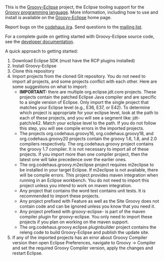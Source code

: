 This is the [Groovy-Eclipse](http://groovy.codehaus.org/Eclipse+Plugin) project, the Eclipse tooling support for the [Groovy programming language](http://groovy.codehaus.org).  More information, including how to use and install is available on the [Groovy-Eclipse](http://groovy.codehaus.org/Eclipse+Plugin) home page.

Report bugs on the [codehaus jira](http://jira.codehaus.org/browse/GRECLIPSE).  Send questions to the [mailing list](http://xircles.codehaus.org/lists/eclipse-plugin-user@groovy.codehaus.org).

For a complete guide on getting started with Groovy-Eclipse source code, see the [developer documentation](http://groovy.codehaus.org/Getting+Started+With+Groovy-Eclipse+Source+Code).

A quick approach to getting started:

1. Download Eclipse SDK (must have the RCP plugins installed)
2. Install Groovy-Eclipse
3. Clone this repository
4. Import projects from the cloned Git repository. You do not need to import all projects, and some projects conflict with each other.  Here are some suggestions on what to import:
	- **IMPORTANT:** there are multiple org.eclipse.jdt.core projects.  These projects contain the patched Eclipse Java compiler and are specific to a single version of Eclipse.  Only import the single project that matches your Eclipse level (e.g., E36, E37, or E42).  To determine which project is appropriate for your eclipse level, look at the path to each of these projects, and you will see a segment like: jdt-patch/e42.  Match your eclipse level to the path.  If you do not follow this step, you will see compile errors in the imported projects.
	- The projects org.codehaus.groovy16, org.codehaus.groovy18, and org.codehaus.groovy20 projects contain the groovy 1.6, 1.8, and 2.0 compilers respectively.  The org.codehaus.groovy project contains the groovy 1.7 compiler.  It is not necessary to import all of these projects.  If you import more than one compiler project, then the latest one will take precedence over the earlier ones.
	- The org.codehaus.groovy.m2eclipse project requires m2eclipse to be installed in your target Eclipse.  If m2eclipse is not available, there will be compile errors.  This project provides maven integration when running in an Eclipse workbench.  You do not need to import this project unless you intend to work on maven integration.
	- Any project that contains the word test contains unit tests.  It is recommended to import these projects.
	- Any project prefixed with Feature as well as the Site Groovy does not contain code and can be ignored unless you know that you need it.
	- Any project prefixed with groovy-eclipse- is part of the maven compiler plugin for groovy-eclipse.  You only need to import these projects if you plan on working on the maven support.
	- The org.codehaus.groovy.eclipse.pluginbuilder project contains the releng code to build Groovy-Eclipse and publish the update site.
5. If any of the imported projects has an error about Groovy Compiler version then open Eclipse Preferences, navigate to Groovy -> Compiler and set the required Groovy Compiler version, apply the changes and restart Eclipse.